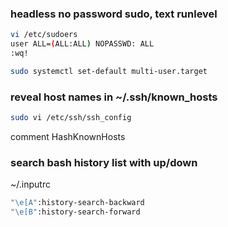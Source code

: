 ### headless no password sudo, text runlevel

```bash
vi /etc/sudoers
user ALL=(ALL:ALL) NOPASSWD: ALL
:wq!

sudo systemctl set-default multi-user.target
```

### reveal host names in ~/.ssh/known_hosts

```bash
sudo vi /etc/ssh/ssh_config
```
comment HashKnownHosts

### search bash history list with up/down

~/.inputrc
```bash
"\e[A":history-search-backward
"\e[B":history-search-forward
```
